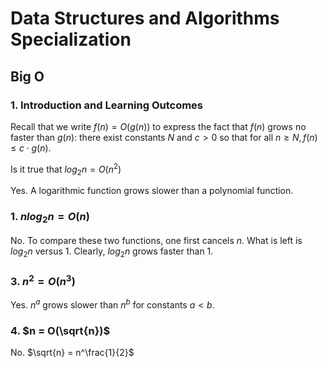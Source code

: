 # Data Structures and Algorithms Specialization

## Big O

### 1. Introduction and Learning Outcomes
Recall that we write $f(n) = O(g(n))$ to express the fact that $f(n)$ grows no faster than $g(n)$: there exist 
constants $N$ and $c > 0$ so that for all $n \geq N, f(n) \leq c⋅g(n)$.

Is it true that $log{_2}{n} = O(n^2)$

Yes. A logarithmic function grows slower than a polynomial function.

### 1. $nlog{_2}{n} = O(n)$

No. To compare these two functions, one first cancels $n$. What is left is $log{_2}{n}$ versus $1$. Clearly, $log{_2}{n}$
grows faster than $1$.

### 3. $n^2 = O(n^3)$

Yes. $n^a$ grows slower than $n^b$ for constants $a < b$.

### 4. $n = O(\sqrt{n})$

No. $\sqrt{n} = n^\frac{1}{2}$
